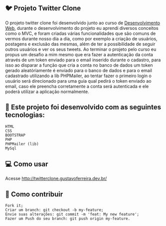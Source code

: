 ## 🐦 Projeto Twitter Clone

O projeto twitter clone foi desenvolvido junto ao curso de <a href="https://www.udemy.com/course/web-completo/">Desenvolvimento Web<a/>, durante o desenvolvimento do projeto eu aprendi diversos conceitos como o MVC, e foram criadas várias funcionalidades que são comuns de vermos durante nosso dia a dia, como por exemplo a criação de usuários, postagens e exclusão das mesmas, além de ter a possibilidade de seguir outros usuários e ver os seus tweets. Ao terminar o projeto pelo curso eu propus um desafio a mim mesmo que era fazer a autenticação da conta através de um token enviado para o email inserido durante o cadastro, para isso ao disparar a função que cria a conta no banco de dados um token gerado aleatóriamente é enviado para o banco de dados e para o email cadastrado utilizando a lib PHPMailer, ao tentar fazer o primeiro login o usuário será direcionado para uma guia qual pedirá o token enviado ao email, caso ele preencha corretamente a conta será autenticada e ele poderá utilizar a aplicação normalmente.

## 🔧 Este projeto foi desenvolvido com as seguintes tecnologias:

    HTML
    CSS
    BOOTSTRAP
    PHP
    PHPMailer (lib)
    MySql

## 💻 Como usar

Acesse http://twitterclone.gustavoferreira.dev.br/

##  🤝 Como contribuir

    Fork it;
    Criar um branch: git checkout -b my-feature;
    Envie suas alterações: git commit -m 'feat: My new feature';
    Fazer um Push do seu branch: git push origin my-feature.
    

